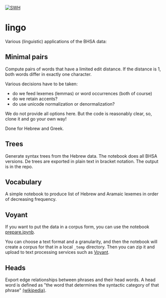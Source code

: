 [![SWH](https://archive.softwareheritage.org/badge/origin/https://github.com/ETCBC/lingo/)](https://archive.softwareheritage.org/browse/origin/https://github.com/ETCBC/lingo/)

# lingo
Various (linguistic) applications of the BHSA data:

## Minimal pairs
Compute pairs of words that have a limited edit distance.
If the distance is 1, both words differ in exactly one character.

Various decisions have to be taken:

* do we feed lexemes (lemmas) or word occurrences (both of course)
* do we retain accents?
* do use unicode normalization or denormalization?

We do not provide all options here.
But the code is reasonably clear, so, clone it and go your own way!

Done for Hebrew and Greek.

## Trees
Generate syntax trees from the Hebrew data.
The notebook does all BHSA versions.
De trees are exported in plain text in bracket notation.
The output is in the repo.

## Vocabulary
A simple notebook to produce list of Hebrew and Aramaic lexemes
in order of decreasing frequency.

## Voyant
If you want to put the data in a corpus form, you can use the notebook
[prepare.ipynb](https://github.com/ETCBC/lingo/blob/master/voyant/prepare.ipynb).

You can choose a text format and a granularity, and then the notebook will
create a corpus for that in a local `_temp` directory.
Then you can zip it and upload to text processing services such as
[Voyant](http://voyant-tools.org).

## Heads
Export edge relationships between phrases and their head words. A head word is defined as "the word that determines the syntactic category of that phrase" [(wikipedia)](https://en.wikipedia.org/wiki/Head_(linguistics)).
